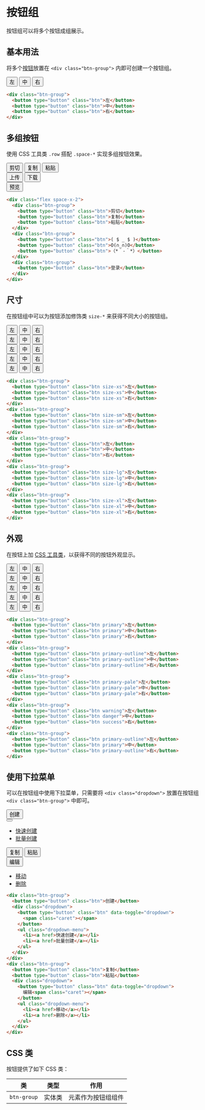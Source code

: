 # 按钮组

按钮组可以将多个按钮成组展示。

## 基本用法

将多个[按钮](/lib/components/_/button/)放置在 `<div class="btn-group">` 内即可创建一个按钮组。

<Example>
  <div class="btn-group">
    <button type="button" class="btn">左</button>
    <button type="button" class="btn">中</button>
    <button type="button" class="btn">右</button>
  </div>
</Example>

```html
<div class="btn-group">
  <button type="button" class="btn">左</button>
  <button type="button" class="btn">中</button>
  <button type="button" class="btn">右</button>
</div>
```

## 多组按钮

使用 CSS 工具类 `.row` 搭配  `.space-*` 实现多组按钮效果。

<Example>
  <div class="row space-x-3">
    <div class="btn-group ">
      <button type="button" class="btn">剪切</button>
      <button type="button" class="btn">复制</button>
      <button type="button" class="btn">粘贴</button>
    </div>
    <div class="btn-group">
      <button type="button" class="btn">上传</button>
      <button type="button" class="btn">下载</button>
    </div>
    <div class="btn-group">
      <button type="button" class="btn primary">预览</button>
    </div>
  </div>
</Example>

```html
<div class="flex space-x-2">
  <div class="btn-group">
    <button type="button" class="btn">剪切</button>
    <button type="button" class="btn">复制</button>
    <button type="button" class="btn">粘贴</button>
  </div>
  <div class="btn-group">
    <button type="button" class="btn">( $ _ $ )</button>
    <button type="button" class="btn">O(∩_∩)O</button>
    <button type="button" class="btn">（*＾-＾*）</button>
  </div>
  <div class="btn-group">
    <button type="button" class="btn">登录</button>
  </div>
</div>
```

## 尺寸

在按钮组中可以为按钮添加修饰类 `size-*` 来获得不同大小的按钮组。

<Example class="flex gap-4 items-end">
  <div class="btn-group">
    <button type="button" class="btn size-xs">左</button>
    <button type="button" class="btn size-xs">中</button>
    <button type="button" class="btn size-xs">右</button>
  </div>
  <div class="btn-group">
    <button type="button" class="btn size-sm">左</button>
    <button type="button" class="btn size-sm">中</button>
    <button type="button" class="btn size-sm">右</button>
  </div>
  <div class="btn-group">
    <button type="button" class="btn">左</button>
    <button type="button" class="btn">中</button>
    <button type="button" class="btn">右</button>
  </div>
  <div class="btn-group">
    <button type="button" class="btn size-lg">左</button>
    <button type="button" class="btn size-lg">中</button>
    <button type="button" class="btn size-lg">右</button>
  </div>
  <div class="btn-group">
    <button type="button" class="btn size-xl">左</button>
    <button type="button" class="btn size-xl">中</button>
    <button type="button" class="btn size-xl">右</button>
  </div>
</Example>

```html
<div class="btn-group">
  <button type="button" class="btn size-xs">左</button>
  <button type="button" class="btn size-xs">中</button>
  <button type="button" class="btn size-xs">右</button>
</div>
<div class="btn-group">
  <button type="button" class="btn size-sm">左</button>
  <button type="button" class="btn size-sm">中</button>
  <button type="button" class="btn size-sm">右</button>
</div>
<div class="btn-group">
  <button type="button" class="btn">左</button>
  <button type="button" class="btn">中</button>
  <button type="button" class="btn">右</button>
</div>
<div class="btn-group">
  <button type="button" class="btn size-lg">左</button>
  <button type="button" class="btn size-lg">中</button>
  <button type="button" class="btn size-lg">右</button>
</div>
<div class="btn-group">
  <button type="button" class="btn size-xl">左</button>
  <button type="button" class="btn size-xl">中</button>
  <button type="button" class="btn size-xl">右</button>
</div>
```

## 外观

在按钮上加 [CSS 工具类](/utilities/)，以获得不同的按钮外观显示。

<Example class="flex flex-wrap gap-4">
  <div class="btn-group">
    <button type="button" class="btn primary">左</button>
    <button type="button" class="btn primary">中</button>
    <button type="button" class="btn primary">右</button>
  </div>
  <div class="btn-group">
    <button type="button" class="btn primary-outline">左</button>
    <button type="button" class="btn primary-outline">中</button>
    <button type="button" class="btn primary-outline">右</button>
  </div>
  <div class="btn-group">
    <button type="button" class="btn primary-pale">左</button>
    <button type="button" class="btn primary-pale">中</button>
    <button type="button" class="btn primary-pale">右</button>
  </div>
  <div class="btn-group">
    <button type="button" class="btn warning">左</button>
    <button type="button" class="btn danger">中</button>
    <button type="button" class="btn success">右</button>
  </div>
  <div class="btn-group">
    <button type="button" class="btn primary-outline">左</button>
    <button type="button" class="btn primary">中</button>
    <button type="button" class="btn primary-outline">右</button>
  </div>
</Example>

```html
<div class="btn-group">
  <button type="button" class="btn primary">左</button>
  <button type="button" class="btn primary">中</button>
  <button type="button" class="btn primary">右</button>
</div>
<div class="btn-group">
  <button type="button" class="btn primary-outline">左</button>
  <button type="button" class="btn primary-outline">中</button>
  <button type="button" class="btn primary-outline">右</button>
</div>
<div class="btn-group">
  <button type="button" class="btn primary-pale">左</button>
  <button type="button" class="btn primary-pale">中</button>
  <button type="button" class="btn primary-pale">右</button>
</div>
<div class="btn-group">
  <button type="button" class="btn warning">左</button>
  <button type="button" class="btn danger">中</button>
  <button type="button" class="btn success">右</button>
</div>
<div class="btn-group">
  <button type="button" class="btn primary-outline">左</button>
  <button type="button" class="btn primary">中</button>
  <button type="button" class="btn primary-outline">右</button>
</div>
```

## 使用下拉菜单

可以在按钮组中使用下拉菜单，只需要将 `<div class="dropdown">` 放置在按钮组 `<div class="btn-group">` 中即可。

<Example class="flex gap-4">
  <div class="btn-group">
    <button type="button" class="btn">创建</button>
    <div class="dropdown">
      <button type="button" class="btn" data-toggle="dropdown">
        <span class="caret"></span>
      </button>
      <ul class="dropdown-menu">
        <li><a href>快速创建</a></li>
        <li><a href>批量创建</a></li>
      </ul>
    </div>
  </div>
  <div class="btn-group">
    <button type="button" class="btn">复制</button>
    <button type="button" class="btn">粘贴</button>
    <div class="dropdown">
      <button type="button" class="btn" data-toggle="dropdown">
        编辑<span class="caret"></span>
      </button>
      <ul class="dropdown-menu">
        <li><a href>移动</a></li>
        <li><a href>删除</a></li>
      </ul>
    </div>
  </div>
</Example>

```html
<div class="btn-group">
  <button type="button" class="btn">创建</button>
  <div class="dropdown">
    <button type="button" class="btn" data-toggle="dropdown">
      <span class="caret"></span>
    </button>
    <ul class="dropdown-menu">
      <li><a href>快速创建</a></li>
      <li><a href>批量创建</a></li>
    </ul>
  </div>
</div>
<div class="btn-group">
  <button type="button" class="btn">复制</button>
  <button type="button" class="btn">粘贴</button>
  <div class="dropdown">
    <button type="button" class="btn" data-toggle="dropdown">
      编辑<span class="caret"></span>
    </button>
    <ul class="dropdown-menu">
      <li><a href>移动</a></li>
      <li><a href>删除</a></li>
    </ul>
  </div>
</div>
```
## CSS 类

按钮提供了如下 CSS 类：

| 类        | 类型           | 作用  |
| ------------- |:-------------:| ----- |
| `btn-group`      | 实体类 | 元素作为按钮组组件 |
